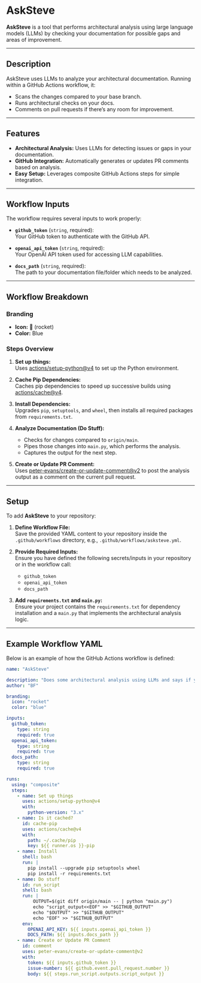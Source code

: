 # AskSteve

**AskSteve** is a tool that performs architectural analysis using large language models (LLMs) by checking your documentation for possible gaps and areas of improvement.

---

## Description

AskSteve uses LLMs to analyze your architectural documentation. Running within a GitHub Actions workflow, it:
- Scans the changes compared to your base branch.
- Runs architectural checks on your docs.
- Comments on pull requests if there’s any room for improvement.

---

## Features

- **Architectural Analysis:** Uses LLMs for detecting issues or gaps in your documentation.
- **GitHub Integration:** Automatically generates or updates PR comments based on analysis.
- **Easy Setup:** Leverages composite GitHub Actions steps for simple integration.

---

## Workflow Inputs

The workflow requires several inputs to work properly:

- **`github_token`** (`string`, required):  
  Your GitHub token to authenticate with the GitHub API.

- **`openai_api_token`** (`string`, required):  
  Your OpenAI API token used for accessing LLM capabilities.

- **`docs_path`** (`string`, required):  
  The path to your documentation file/folder which needs to be analyzed.

---

## Workflow Breakdown

### Branding

- **Icon:** 🚀 (rocket)
- **Color:** Blue

### Steps Overview

1. **Set up things:**  
   Uses [actions/setup-python@v4](https://github.com/actions/setup-python) to set up the Python environment.

2. **Cache Pip Dependencies:**  
   Caches pip dependencies to speed up successive builds using [actions/cache@v4](https://github.com/actions/cache).

3. **Install Dependencies:**  
   Upgrades `pip`, `setuptools`, and `wheel`, then installs all required packages from `requirements.txt`.

4. **Analyze Documentation (Do Stuff):**  
   - Checks for changes compared to `origin/main`.
   - Pipes those changes into `main.py`, which performs the analysis.
   - Captures the output for the next step.
   
5. **Create or Update PR Comment:**  
   Uses [peter-evans/create-or-update-comment@v2](https://github.com/peter-evans/create-or-update-comment) to post the analysis output as a comment on the current pull request.

---

## Setup

To add **AskSteve** to your repository:

1. **Define Workflow File:**  
   Save the provided YAML content to your repository inside the `.github/workflows` directory, e.g., `.github/workflows/asksteve.yml`.

2. **Provide Required Inputs:**  
   Ensure you have defined the following secrets/inputs in your repository or in the workflow call:
   - `github_token`
   - `openai_api_token`
   - `docs_path`

3. **Add `requirements.txt` and `main.py`:**  
   Ensure your project contains the `requirements.txt` for dependency installation and a `main.py` that implements the architectural analysis logic.

---

## Example Workflow YAML

Below is an example of how the GitHub Actions workflow is defined:

```yaml
name: "AskSteve"

description: "Does some architectural analysis using LLMs and says if your docs are lacking"
author: "BF"

branding:
  icon: "rocket"
  color: "blue"

inputs:
  github_token:
    type: string
    required: true
  openai_api_token:
    type: string
    required: true
  docs_path:
    type: string
    required: true

runs:
  using: "composite"
  steps:
    - name: Set up things
      uses: actions/setup-python@v4
      with:
        python-version: "3.x"
    - name: Is it cached?
      id: cache-pip
      uses: actions/cache@v4
      with:
        path: ~/.cache/pip
        key: ${{ runner.os }}-pip
    - name: Install
      shell: bash
      run: |
        pip install --upgrade pip setuptools wheel
        pip install -r requirements.txt
    - name: Do stuff
      id: run_script
      shell: bash
      run: |
          OUTPUT=$(git diff origin/main -- | python "main.py")
          echo "script_output<<EOF" >> "$GITHUB_OUTPUT"
          echo "$OUTPUT" >> "$GITHUB_OUTPUT"
          echo "EOF" >> "$GITHUB_OUTPUT"
      env:
        OPENAI_API_KEY: ${{ inputs.openai_api_token }}
        DOCS_PATH: ${{ inputs.docs_path }}
    - name: Create or Update PR Comment
      id: comment
      uses: peter-evans/create-or-update-comment@v2
      with:
        token: ${{ inputs.github_token }}
        issue-number: ${{ github.event.pull_request.number }}
        body: ${{ steps.run_script.outputs.script_output }}
